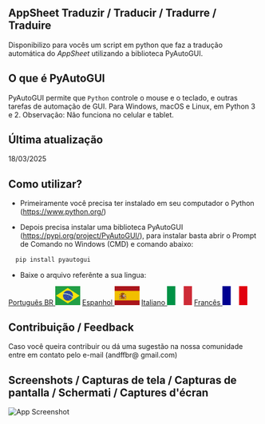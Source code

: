 ## AppSheet Traduzir / Traducir / Tradurre / Traduire

Disponibilizo para vocês um script em python que faz a tradução automática do *AppSheet* utilizando a biblioteca PyAutoGUI.

## O que é PyAutoGUI

PyAutoGUI permite que `Python` controle o mouse e o teclado, e outras tarefas de automação de GUI. Para Windows, macOS e Linux, em Python 3 e 2.
Observação: Não funciona no celular e tablet.

## Última atualização
18/03/2025

## Como utilizar?
- Primeiramente você precisa ter instalado em seu computador o Python (https://www.python.org/)

- Depois precisa instalar uma biblioteca PyAutoGUI (https://pypi.org/project/PyAutoGUI/), para instalar basta abrir o Prompt de Comando no Windows (CMD) e comando abaixo:
```bash
  pip install pyautogui
```

- Baixe o arquivo referênte a sua lingua:

[Português BR <img src="img/br.svg" width="50" />](Traduzir_PT-BR.py)
[Espanhol <img src="img/es.svg" width="50" />](Traducir_ES.py)
[Italiano <img src="img/it.svg" width="50" />](Tradurre_IT.py)
[Francês <img src="img/fr.svg" width="50" />](Traduire_FR.py)


## Contribuição / Feedback

Caso você queira contribuir ou dá uma sugestão na nossa comunidade entre em contato pelo e-mail (andffbr@ gmail.com)

## Screenshots / Capturas de tela / Capturas de pantalla / Schermati / Captures d'écran

![App Screenshot](https://via.placeholder.com/468x300?text=App+Screenshot+Here)